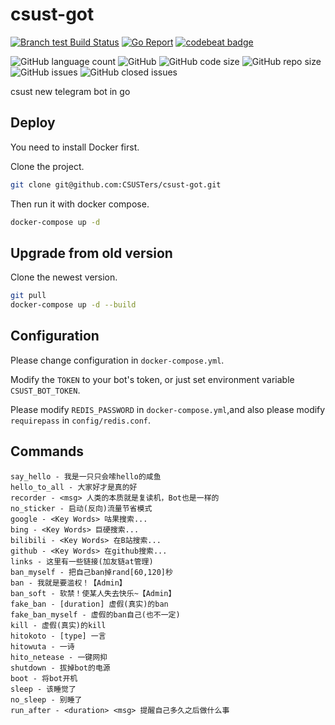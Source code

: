 # csust-got

[![Branch test Build Status](https://travis-ci.org/CSUSTers/csust-got.svg?branch=test)](https://travis-ci.org/CSUSTers/csust-got)
[![Go Report](https://goreportcard.com/badge/github.com/csusters/csust-got)](https://goreportcard.com/report/github.com/csusters/csust-got)
[![codebeat badge](https://codebeat.co/badges/4d134b7f-e345-4378-b00d-7ab2177b94bc)](https://codebeat.co/projects/github-com-csusters-csust-got-master)

![GitHub language count](https://img.shields.io/github/languages/count/csusters/csust-got)
![GitHub](https://img.shields.io/github/license/csusters/csust-got)
![GitHub code size](https://img.shields.io/github/languages/code-size/csusters/csust-got)
![GitHub repo size](https://img.shields.io/github/repo-size/csusters/csust-got)
![GitHub issues](https://img.shields.io/github/issues/csusters/csust-got)
![GitHub closed issues](https://img.shields.io/github/issues-closed/csusters/csust-got)

csust new telegram bot in go

## Deploy

You need to install Docker first.

Clone the project.

```bash
git clone git@github.com:CSUSTers/csust-got.git
```

Then run it with docker compose.

```bash
docker-compose up -d
```

## Upgrade from old version

Clone the newest version.

```bash
git pull
docker-compose up -d --build
```

## Configuration

Please change configuration in `docker-compose.yml`.

Modify the `TOKEN` to your bot's token, or just set environment variable `CSUST_BOT_TOKEN`.

Please modify `REDIS_PASSWORD` in `docker-compose.yml`,and also please modify `requirepass` in `config/redis.conf`.

## Commands

``` text
say_hello - 我是一只只会嗦hello的咸鱼
hello_to_all - 大家好才是真的好
recorder - <msg> 人类的本质就是复读机，Bot也是一样的
no_sticker - 启动(反向)流量节省模式
google - <Key Words> 咕果搜索...
bing - <Key Words> 巨硬搜索...
bilibili - <Key Words> 在B站搜索...
github - <Key Words> 在github搜索...
links - 这里有一些链接(加友链at管理)
ban_myself - 把自己ban掉rand[60,120]秒
ban - 我就是要滥权！【Admin】
ban_soft - 软禁！使某人失去快乐~【Admin】
fake_ban - [duration] 虚假(真实)的ban
fake_ban_myself - 虚假的ban自己(也不一定)
kill - 虚假(真实)的kill
hitokoto - [type] 一言
hitowuta - 一诗
hito_netease - 一键网抑
shutdown - 拔掉bot的电源
boot - 将bot开机
sleep - 该睡觉了
no_sleep - 别睡了
run_after - <duration> <msg> 提醒自己多久之后做什么事
```
